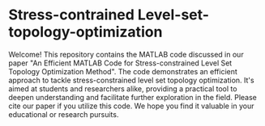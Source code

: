 # Stress-contrained Level-set-topology-optimization
Welcome! This repository contains the MATLAB code discussed in our paper "An Efficient MATLAB Code for Stress-constrained Level Set Topology Optimization Method". The code demonstrates an efficient approach to tackle stress-constrained level set topology optimization. It's aimed at students and researchers alike, providing a practical tool to deepen understanding and facilitate further exploration in the field. Please cite our paper if you utilize this code. We hope you find it valuable in your educational or research pursuits.

